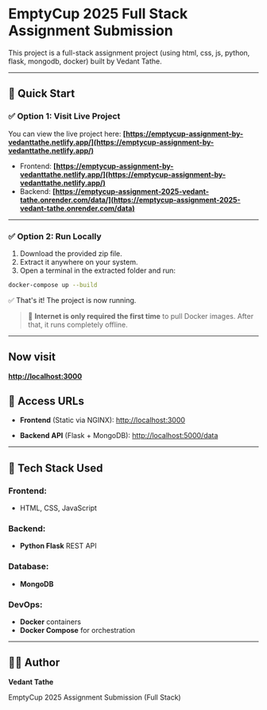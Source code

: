 # EmptyCup 2025 Full Stack Assignment Submission

This project is a full-stack assignment project (using html, css, js, python, flask, mongodb, docker) built by Vedant Tathe.

---

## 🚀 Quick Start

### ✅ Option 1: Visit Live Project

You can view the live project here:
**[https://emptycup-assignment-by-vedanttathe.netlify.app/](https://emptycup-assignment-by-vedanttathe.netlify.app/)**

* Frontend: 
**[https://emptycup-assignment-by-vedanttathe.netlify.app/](https://emptycup-assignment-by-vedanttathe.netlify.app/)**
* Backend:
**[https://emptycup-assignment-2025-vedant-tathe.onrender.com/data/](https://emptycup-assignment-2025-vedant-tathe.onrender.com/data)**

---

### ✅ Option 2: Run Locally

1. Download the provided zip file.
2. Extract it anywhere on your system.
3. Open a terminal in the extracted folder and run:

```bash
docker-compose up --build
```

✅ That's it! The project is now running.

> 🚨 **Internet is only required the first time** to pull Docker images. After that, it runs completely offline.

---

## Now visit
**[http://localhost:3000](http://localhost:3000)**


## 🔗 Access URLs

* **Frontend** (Static via NGINX):
  [http://localhost:3000](http://localhost:3000)

* **Backend API** (Flask + MongoDB):
  [http://localhost:5000/data](http://localhost:5000/data)

---

## 🔧 Tech Stack Used

### Frontend:
* HTML, CSS, JavaScript

### Backend:
* **Python Flask** REST API

### Database:
* **MongoDB**
  
### DevOps:
* **Docker** containers
* **Docker Compose** for orchestration

---

## 🙋‍♂️ Author

**Vedant Tathe**

EmptyCup 2025 Assignment Submission (Full Stack)
